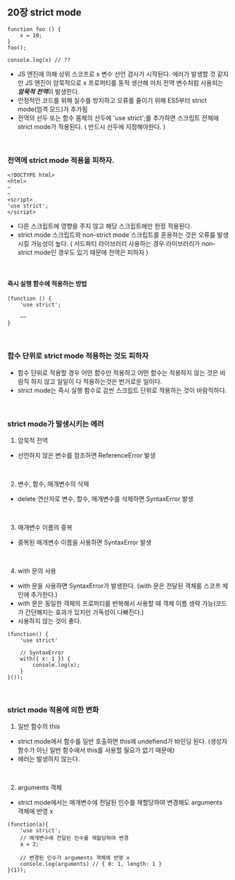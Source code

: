 ## 20장 strict mode


```
function foo () {
	x = 10;
}
foo();

console.log(x) // ??
```
- JS 엔진에 의해 상위 스코프로 x 변수 선언 검사가 시작된다. 에러가 발생할 것 같지만 JS 엔진이 암묵적으로 x 프로퍼티를 동적 생산해 마치 전역 변수처럼 사용되는 ***암묵적 전역***이 발생한다.
- 안정적인 코드를 위해 실수를 방지하고 오류를 줄이기 위해 ES5부터 strict mode(엄격 모드)가 추가됨
- 전역의 선두 또는 함수 몸체의 선두에 'use strict';를 추가하면 스크립트 전체에 strict mode가 적용된다. ( 반드시 선두에 지정해야한다. )

<br/>

### 전역에 strict mode 적용을 피하자.

```
<!DOCTYPE html>
<html>
~
~
<script>
'use strict';
</script>
```
- 다른 스크립트에 영향을 주지 않고 해당 스크립트에만 한정 적용된다.
- strict mode 스크립트와 non-strict mode 스크립트를 혼용하는 것은 오류를 발생시킬 가능성이 높다. ( 서드파티 라이브러리 사용하는 경우 라이브러리가 non-strict mode인 경우도 있기 때문에 전역은 피하자 )

<br/>

#### 즉시 실행 함수에 적용하는 방법

```
(function () {
	'use strict';
    
    ~~
}
```

<br/>

### 함수 단위로 strict mode 적용하는 것도 피하자
- 함수 단위로 적용할 경우 어떤 함수만 적용하고 어떤 함수는 적용하지 않는 것은 바람직 하지 않고 일일이 다 적용하는것은 번거로운 일이다.
- strict mode는 즉시 실행 함수로 감싼 스크립트 단위로 적용하는 것이 바람직하다.

<br/>

### strict mode가 발생시키는 에러
1. 암묵적 전역
- 선언하지 않은 변수를 참조하면 ReferenceError 발생

<br/>

2. 변수, 함수, 매개변수의 삭제
- delete 연산자로 변수, 함수, 매개변수를 삭제하면 SyntaxError 발생

<br/>

3. 매개변수 이름의 중복
- 중복된 매개변수 이름을 사용하면 SyntaxError 발생

<br/>

4. with 문의 사용
- with 문을 사용하면 SyntaxError가 발생한다. (with 문은 전달된 객체를 스코프 체인에 추가한다.)
- with 문은 동일한 객체의 프로퍼티를 반복해서 사용할 때 객체 이름 생략 가능(코드가 간단해지는 효과가 있지만 가독성이 나빠진다.)
- 사용하지 않는 것이 좋다.

```
(function() {
	'use strict'
    
    // SyntaxError
    with({ x: 1 }) {
    	console.log(x);
    }
}());
```

<br/>

### strict mode 적용에 의한 변화
1. 일반 함수의 this
- strict mode에서 함수를 일반 호출하면 this에 undefiend가 바인딩 된다. (생성자 함수가 아닌 일반 함수에서 this를 사용할 필요가 없기 때문에)
- 에러는 발생하지 않는다.

<br/>

2. arguments 객체
- strict mode에서는 매개변수에 전달된 인수를 재할당하여 변경해도 arguments 객체에 반영 x

```
(function(a){
	'use strict';
    // 매개변수에 전달된 인수를 재할당하여 변경
    a = 2;
    
    // 변경된 인수가 arguments 객체에 반영 x
    console.log(arguments) // { 0: 1, length: 1 }
}(1));
```

<br/><br/>
